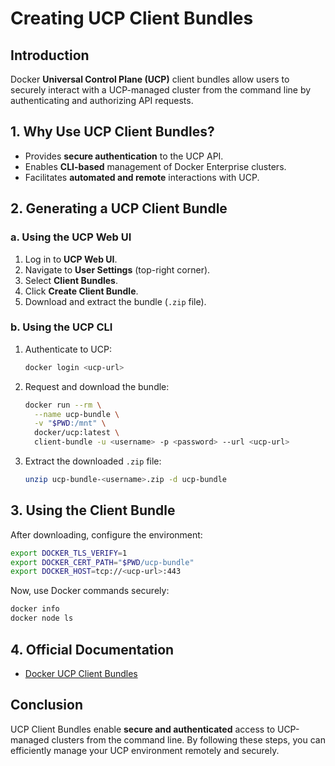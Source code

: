 # Creating UCP Client Bundles

## Introduction
Docker **Universal Control Plane (UCP)** client bundles allow users to securely interact with a UCP-managed cluster from the command line by authenticating and authorizing API requests.

## 1. Why Use UCP Client Bundles?
- Provides **secure authentication** to the UCP API.
- Enables **CLI-based** management of Docker Enterprise clusters.
- Facilitates **automated and remote** interactions with UCP.

## 2. Generating a UCP Client Bundle

### a. Using the UCP Web UI
1. Log in to **UCP Web UI**.
2. Navigate to **User Settings** (top-right corner).
3. Select **Client Bundles**.
4. Click **Create Client Bundle**.
5. Download and extract the bundle (`.zip` file).

### b. Using the UCP CLI
1. Authenticate to UCP:
   ```sh
   docker login <ucp-url>
   ```
2. Request and download the bundle:
   ```sh
   docker run --rm \
     --name ucp-bundle \
     -v "$PWD:/mnt" \
     docker/ucp:latest \
     client-bundle -u <username> -p <password> --url <ucp-url>
   ```
3. Extract the downloaded `.zip` file:
   ```sh
   unzip ucp-bundle-<username>.zip -d ucp-bundle
   ```

## 3. Using the Client Bundle
After downloading, configure the environment:
```sh
export DOCKER_TLS_VERIFY=1
export DOCKER_CERT_PATH="$PWD/ucp-bundle"
export DOCKER_HOST=tcp://<ucp-url>:443
```
Now, use Docker commands securely:
```sh
docker info
docker node ls
```

## 4. Official Documentation
- [Docker UCP Client Bundles](https://docs.docker.com/ee/ucp/user-access/client-bundles/)

## Conclusion
UCP Client Bundles enable **secure and authenticated** access to UCP-managed clusters from the command line. By following these steps, you can efficiently manage your UCP environment remotely and securely.
